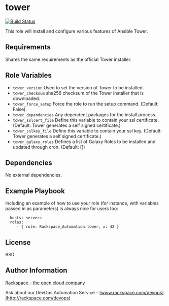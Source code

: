 tower
========

[![Build Status](https://drone-opsdev.rax.io/github.com/rack-roles/tower/status.svg?branch=master)](https://drone-opsdev.rax.io/github.com/rack-roles/tower)

This role will install and configure various features of Ansible Tower.

Requirements
------------

Shares the same requirements as the official Tower installer.

Role Variables
--------------

* `tower_version` Used to set the version of Tower to be installed.
* `tower_checksum` sha256 checksum of the Tower installer that is downloaded.
* `tower_force_setup` Force the role to run the setup command. (Default: False).
* `tower_dependencies` Any dependent packages for the install process.
* `tower_sslcert_file` Define this variable to contain your ssl certificate. (Default: Tower generates a self signed certificate.)
* `tower_sslkey_file` Define this variable to contain your ssl key. (Default: Tower generates a self signed certificate.)
* `tower_galaxy_roles` Defines a list of Galaxy Roles to be installed and updated through cron. (Default: [])

Dependencies
------------

No external dependencies.

Example Playbook
-------------------------

Including an example of how to use your role (for instance, with variables passed in as parameters) is always nice for users too:

    - hosts: servers
      roles:
         - { role: Rackspace_Automation.tower, x: 42 }

License
-------

BSD

Author Information
------------------

[Rackspace - the open cloud company](http://rackspace.com)

Ask about our DevOps Automation Service - [www.rackspace.com/devops](http://rackspace.com/devops)
